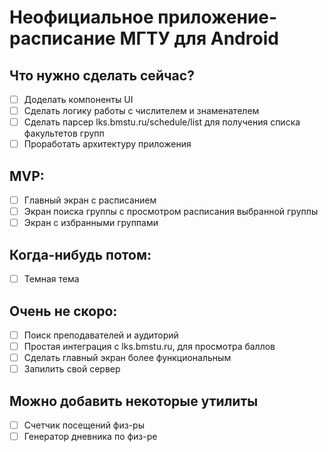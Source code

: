 # Неофициальное приложение-расписание МГТУ для Android

## Что нужно сделать сейчас?

- [ ] Доделать компоненты UI
- [ ] Сделать логику работы с числителем и знаменателем
- [ ] Сделать парсер lks.bmstu.ru/schedule/list для получения списка факультетов групп
- [ ] Проработать архитектуру приложения

## MVP:

- [ ] Главный экран с расписанием
- [ ] Экран поиска группы с просмотром расписания выбранной группы
- [ ] Экран с избранными группами

## Когда-нибудь потом:

- [ ] Темная тема

## Очень не скоро:

- [ ] Поиск преподавателей и аудиторий
- [ ] Простая интеграция с lks.bmstu.ru, для просмотра баллов
- [ ] Сделать главный экран более функциональным
- [ ] Запилить свой сервер

## Можно добавить некоторые утилиты

- [ ] Счетчик посещений физ-ры
- [ ] Генератор дневника по физ-ре